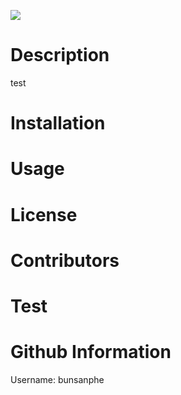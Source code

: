  [![](https://img.shields.io/badge/bunsanphe-message-brightgreen)](https://github.com/bunsanphe)
  # Description
  test
  
  # Installation
  
  
  # Usage
  
  
  # License
  
  
  # Contributors
  
  
  # Test
  
  
  # Github Information
  Username: bunsanphe
  
  